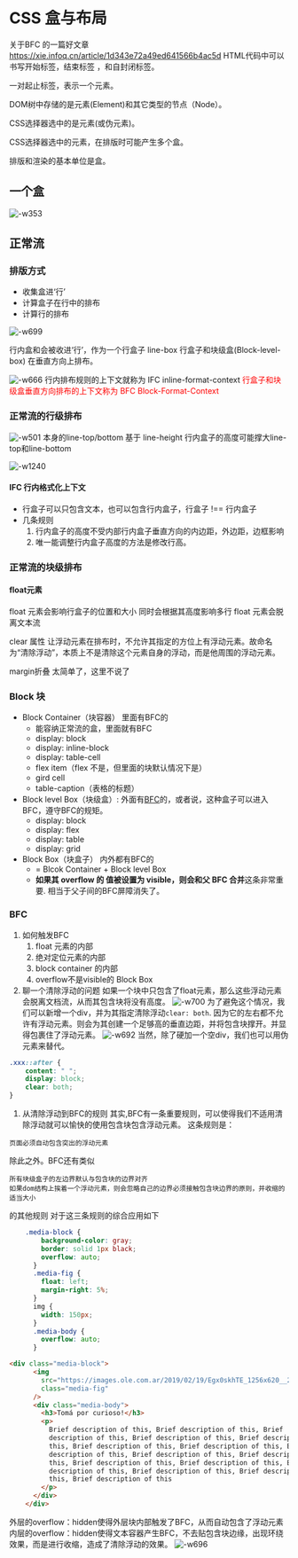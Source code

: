 # CSS 盒与布局

关于BFC 的一篇好文章
https://xie.infoq.cn/article/1d343e72a49ed641566b4ac5d
HTML代码中可以书写开始标签，结束标签 ，和自封闭标签。

一对起止标签，表示一个元素。

DOM树中存储的是元素(Element)和其它类型的节点（Node）。

CSS选择器选中的是元素(或伪元素)。

CSS选择器选中的元素，在排版时可能产生多个盒。

排版和渲染的基本单位是盒。

## 一个盒
![-w353](assets/16035929863176.jpg)

## 正常流
### 排版方式
- 收集盒进‘行’
- 计算盒子在行中的排布
- 计算行的排布

![-w699](assets/16035935078967.jpg)

行内盒和会被收进‘行’，作为一个行盒子 line-box
行盒子和块级盒(Block-level-box) 在垂直方向上排布。

![-w666](assets/16035940377104.jpg)
行内排布规则的上下文就称为 IFC inline-format-context
<span id='bfc-defination' style='color:red;'>行盒子和块级盒垂直方向排布的上下文称为 BFC Block-Format-Context</p>

### 正常流的行级排布
![-w501](assets/16035945162759.jpg)
本身的line-top/bottom 基于 line-height
行内盒子的高度可能撑大line-top和line-bottom

![-w1240](assets/16035977061870.jpg)

#### IFC 行内格式化上下文
- 行盒子可以只包含文本，也可以包含行内盒子，行盒子 !== 行内盒子
- 几条规则
    1. 行内盒子的高度不受内部行内盒子垂直方向的内边距，外边距，边框影响
    2. 唯一能调整行内盒子高度的方法是修改行高。

### 正常流的块级排布
#### float元素
float 元素会影响行盒子的位置和大小
同时会根据其高度影响多行
float 元素会脱离文本流

clear 属性
让浮动元素在排布时，不允许其指定的方位上有浮动元素。故命名为“清除浮动”，本质上不是清除这个元素自身的浮动，而是他周围的浮动元素。

margin折叠
太简单了，这里不说了

### Block 块
- Block Container（块容器） 里面有BFC的
    - 能容纳正常流的盒，里面就有BFC
    - display: block
    - display: inline-block
    - display: table-cell
    - flex item（flex 不是，但里面的块默认情况下是）
    - gird cell
    - table-caption（表格的标题）
- Block level Box（块级盒）: 外面有[BFC](#bef-defination)的，或者说，这种盒子可以进入BFC，遵守BFC的规矩。
    - display: block
    - display: flex
    - display: table
    - display: grid
- Block Box（块盒子） 内外都有BFC的
    -  = Blcok Container + Block   level Box
    -  **如果其 overflow 的 值被设置为 visible，则会和父 BFC 合并**这条非常重要. 相当于父子间的BFC屏障消失了。

### BFC
1. 如何触发BFC
    1. float 元素的内部
    2. 绝对定位元素的内部
    3. block container 的内部
    4. overflow不是visible的 Block Box
2. 聊一个清除浮动的问题
如果一个块中只包含了float元素，那么这些浮动元素会脱离文档流，从而其包含块将没有高度。
        ![-w700](assets/16037097301411.jpg)
为了避免这个情况，我们可以新增一个div，并为其指定清除浮动```clear: both```. 因为它的左右都不允许有浮动元素。则会为其创建一个足够高的垂直边距，并将包含块撑开。并显得包裹住了浮动元素。
![-w692](assets/16037098793706.jpg)
当然，除了硬加一个空div，我们也可以用伪元素来替代。

```css
.xxx::after {
    content: " ";
    display: block;
    clear: both;
}
```
1. 从清除浮动到BFC的规则
其实,BFC有一条重要规则，可以使得我们不适用清除浮动就可以愉快的使用包含块包含浮动元素。
这条规则是：

```
页面必须自动包含突出的浮动元素
```

除此之外。BFC还有类似
```
所有块级盒子的左边界默认与包含块的边界对齐
如果dom结构上挨着一个浮动元素，则会忽略自己的边界必须接触包含块边界的原则，并收缩的适当大小
```
的其他规则
对于这三条规则的综合应用如下
```CSS
    .media-block {
        background-color: gray;
        border: solid 1px black;
        overflow: auto;
      }
      .media-fig {
        float: left;
        margin-right: 5%;
      }
      img {
        width: 150px;
      }
      .media-body {
        overflow: auto;
      }
```

```html
<div class="media-block">
      <img
        src="https://images.ole.com.ar/2019/02/19/Egx0skhTE_1256x620__2.jpg"
        class="media-fig"
      />
      <div class="media-body">
        <h3>Tomá por curioso!</h3>
        <p>
          Brief description of this, Brief description of this, Brief
          description of this, Brief description of this, Brief description of
          this, Brief description of this, Brief description of this, Brief
          description of this, Brief description of this, Brief description of
          this, Brief description of this, Brief description of this, Brief
          description of this, Brief description of this, Brief description of
          this, Brief description of this
        </p>
      </div>
    </div>
```

外层的overflow：hidden使得外层块内部触发了BFC，从而自动包含了浮动元素
内层的overflow：hidden使得文本容器产生BFC，不去贴包含块边缘，出现环绕效果，而是进行收缩，造成了清除浮动的效果。
![-w696](assets/16037141934241.jpg)


